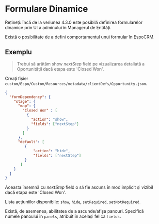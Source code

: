 # Formulare Dinamice

Rețineți: Încă de la veriunea 4.3.0 este posibilă definirea formularelor dinamice prin UI a adminului în Managerul de Entități.

Există o posibilitate de a defini comportamentul unui formular în EspoCRM. 

## Exemplu

> Trebui să arătăm show _nextStep_ field pe vizualizarea detaliată a Oportunității dacă etapa este 'Closed Won'.
>

Creați fișier `custom/Espo/Custom/Resources/metadata/clientDefs/Opportunity.json`.
```json
{
  "formDependency": {
    "stage": {
      "map": {
        "Closed Won" : [
          {
            "action": "show",
            "fields": ["nextStep"]
          }
        ]
      }, 
      "default": [
         {
             "action": "hide", 
             "fields": ["nextStep"] 
         }
       ]
    }
  }
}
```

Aceasta însemnă cu _nextStep_ field o să fie ascuns în mod implicit și vizibil dacă etapa este 'Closed Won'.

Lista acțiuniilor disponibile: `show`, `hide`, `setRequired`, `setNotRequired`.

Există, de asemenea, abilitatea de a ascunde/afișa panouri. Specifică numele panoului în `panels`, atribuit în același fel ca `fields`.
